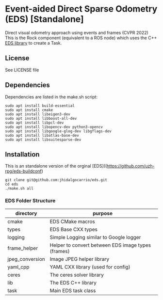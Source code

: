 
Event-aided Direct Sparse Odometry (EDS) [Standalone]
=============
Direct visual odometry approach using events and frames (CVPR 2022)
This is the Rock component (equivalent to a ROS node) which uses the
C++ [EDS library](https://github.com/uzh-rpg/slam-eds) to create a Task. 

License
-------
See LICENSE file

Dependencies
-----------------
Dependencies are listed in the make.sh script:

```console
sudo apt install build-essential
sudo apt install cmake
sudo apt install libeigen3-dev
sudo apt install libboost-all-dev
sudo apt install libpcl-dev
sudo apt install libopencv-dev python3-opencv
sudo apt install libgoogle-glog-dev libgflags-dev
sudo apt install libatlas-base-dev
sudo apt install libsuitesparse-dev
```

Installation
------------
This is an standalone version of the orginal [EDS]((https://github.com/uzh-rpg/eds-buildconf)

```console
git clone git@github.com:jhidalgocarrio/eds.git
cd eds
./make.sh all
```



### EDS Folder Structure

| directory         |       purpose                                                        |
| ----------------- | ------------------------------------------------------               |
| cmake             | EDS CMake macros                                                     |
| types             | EDS Base CXX types                                                   |
| logging           | Simple Logging similar to Google logger                              |
| frame_helper      | Helper to convert between EDS image types (frames)                   |
| jpeg_conversion   | Image JPEG helper library                                            |
| yaml_cpp          | YAML CXX library (used for config)                                   |
| ceres             | The ceres solver library                                             |
| lib               | The EDS C++ library                                                  |
| task              | Main EDS task class                                                  |
